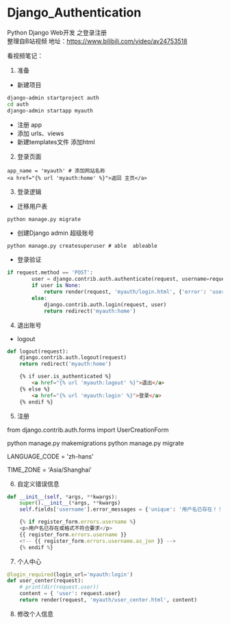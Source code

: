 # Django_Authentication
Python Django Web开发  之登录注册  
整理自B站视频 地址：https://www.bilibili.com/video/av24753518

看视频笔记：

1. 准备
- 新建项目
```sh
django-admin startproject auth
cd auth
django-admin startapp myauth
```
- 注册 app
- 添加 urls、views
- 新建templates文件 添加html
2. 登录页面
```
app_name = 'myauth' # 添加网站名称
<a href="{% url 'myauth:home' %}">返回 主页</a>
```
3. 登录逻辑
- 迁移用户表
```sh
python manage.py migrate
```
- 创建Django admin 超级账号
```
python manage.py createsuperuser # able  ableable
```
- 登录验证
```python
if request.method == 'POST':
        user = django.contrib.auth.authenticate(request, username=request.POST['username'], password=request.POST['password'])
        if user is None:
            return render(request, 'myauth/login.html', {'error': 'userinfo error'})
        else:
            django.contrib.auth.login(request, user)
            return redirect('myauth:home')
```
4. 退出账号
- logout
```python
def logout(request):
    django.contrib.auth.logout(request)
    return redirect('myauth:home')
```
```html
    {% if user.is_authenticated %}
        <a href="{% url 'myauth:logout' %}">退出</a>
    {% else %}
        <a href="{% url 'myauth:login' %}">登录</a>
    {% endif %}
```

5. 注册

from django.contrib.auth.forms import UserCreationForm

python manage.py makemigrations
python manage.py migrate

LANGUAGE_CODE = 'zh-hans'

TIME_ZONE = 'Asia/Shanghai'

6. 自定义错误信息
```python
def __init__(self, *args, **kwargs):
    super().__init__(*args, **kwargs)
    self.fields['username'].error_messages = {'unique': '用户名已存在！！！', 'invalid': '格式不对！'}
```
```js
    {% if register_form.errors.username %}
    <p>用户名已存在或格式不符合要求</p>
    {{ register_form.errors.username }}
    <!-- {{ register_form.errors.username.as_jon }} -->
    {% endif %}
```
7. 个人中心
```python
@login_required(login_url='myauth:login')
def user_center(request):
    # print(dir(request.user))
    content = { 'user': request.user}
    return render(request, 'myauth/user_center.html', content)
```
8. 修改个人信息